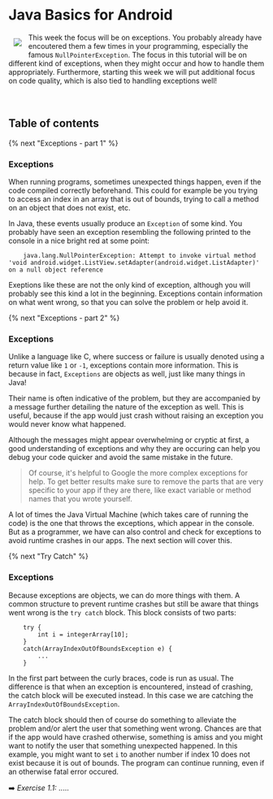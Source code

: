 # Java Basics for Android
 <img align="left" src="https://raw.githubusercontent.com/Vluuks/AndroidPractice/labified/Week4/Lab/robotje.png" style="padding: 10px"> This week the focus will be on exceptions. You probably already have encoutered them a few times in your programming, especially the famous `NullPointerException`. The focus in this tutorial will be on different kind of exceptions, when they might occur and how to handle them appropriately. Furthermore, starting this week we will put additional focus on code quality, which is also tied to handling exceptions well!
 <br>
 <br>
 <br>

## Table of contents

{% next "Exceptions - part 1" %}
### Exceptions
When running programs, sometimes unexpected things happen, even if the code compiled correctly beforehand. This could for example be you trying to access an index in an array that is out of bounds, trying to call a method on an object that does not exist, etc. 

In Java, these events usually produce an `Exception` of some kind. You probably have seen an exception resembling the following printed to the console in a nice bright red at some point:

        java.lang.NullPointerException: Attempt to invoke virtual method 'void android.widget.ListView.setAdapter(android.widget.ListAdapter)' on a null object reference

Exeptions like these are not the only kind of exception, although you will probably see this kind a lot in the beginning. Exceptions contain information on what went wrong, so that you can solve the problem or help avoid it. 

{% next "Exceptions - part 2" %}
### Exceptions
Unlike a language like C, where success or failure is usually denoted using a return value like `1` or `-1`, exceptions contain more information. This is because in fact, `Exceptions` are objects as well, just like many things in Java! 

Their name is often indicative of the problem, but they are accompanied by a message further detailing the nature of the exception as well. This is useful, because if the app would just crash without raising an exception you would never know what happened. 

Although the messages might appear overwhelming or cryptic at first, a good understanding of exceptions and why they are occuring can help you debug your code quicker and avoid the same mistake in the future. 

> Of course, it's helpful to Google the more complex exceptions for help. To get better results make sure to remove the parts that are very specific to your app if they are there, like exact variable or method names that you wrote yourself.

A lot of times the Java Virtual Machine (which takes care of running the code) is the one that throws the exceptions, which appear in the console. But as a programmer, we have can also control and check for exceptions to avoid runtime crashes in our apps. The next section will cover this.

{% next "Try Catch" %}
### Exceptions
Because exceptions are objects, we can do more things with them. A common structure to prevent runtime crashes but still be aware that things went wrong is the `try catch` block. This block consists of two parts:

        try {
            int i = integerArray[10];
        }
        catch(ArrayIndexOutOfBoundsException e) {
            ...
        }

In the first part between the curly braces, code is run as usual. The difference is that when an exception is encountered, instead of crashing, the catch block will be executed instead. In this case we are catching the `ArrayIndexOutOfBoundsException`. 

The catch block should then of course do something to alleviate the problem and/or alert the user that something went wrong. Chances are that if the app would have crashed otherwise, something is amiss and you might want to notify the user that something unexpected happened. In this example, you might want to set `i` to another number if index 10 does not exist because it is out of bounds. The program can continue running, even if an otherwise fatal error occured.

➡️ *Exercise 1.1:* .....